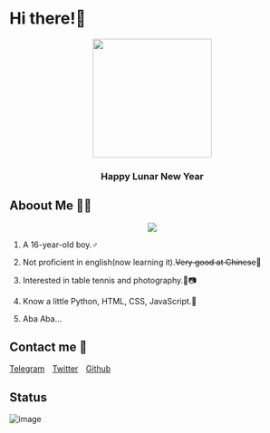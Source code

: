 # Hi there!🎉

<div align=center><img src="https://cdn.jsdelivr.net/gh/Cicada000/Cicada000/Long.svg" height=210px></div>
<div align=center><h3>Happy Lunar New Year</h3></div>

## Aboout Me 👀💦

<div align=center>
<img src="https://github-readme-stats.vercel.app/api?username=Cicada000&show_icons=true&theme=tokyonight">
</div>

1. A 16-year-old boy.♂

2. Not proficient in english(now learning it).~~Very good at Chinese~~🤣

3. Interested in table tennis and photography.🏓📷

4. Know a little Python, HTML, CSS, JavaScript.🐍

5. Aba Aba...

## Contact me 💬

[Telegram](https://t.me/CicadaLYW)&emsp;[Twitter](https://twitter.com/Cicada0001)&emsp;[Github](https://github.com/Cicada000)

## Status
![image](https://count.getloli.com/get/@cicada000?theme=asoul)






